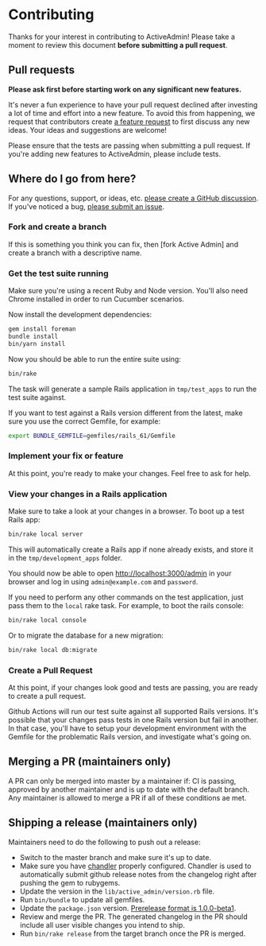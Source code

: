 # Contributing

Thanks for your interest in contributing to ActiveAdmin! Please take a moment to review this document **before submitting a pull request**.

## Pull requests

**Please ask first before starting work on any significant new features.**

It's never a fun experience to have your pull request declined after investing a lot of time and effort into a new feature. To avoid this from happening, we request that contributors create [a feature request](https://github.com/activeadmin/activeadmin/discussions/new?category=ideas) to first discuss any new ideas. Your ideas and suggestions are welcome!

Please ensure that the tests are passing when submitting a pull request. If you're adding new features to ActiveAdmin, please include tests.

## Where do I go from here?

For any questions, support, or ideas, etc. [please create a GitHub discussion](https://github.com/activeadmin/activeadmin/discussions/new). If you've noticed a bug, [please submit an issue][new issue].

### Fork and create a branch

If this is something you think you can fix, then [fork Active Admin] and create
a branch with a descriptive name.

### Get the test suite running

Make sure you're using a recent Ruby and Node version. You'll also need Chrome installed in order to run Cucumber scenarios.

Now install the development dependencies:

```sh
gem install foreman
bundle install
bin/yarn install
```

Now you should be able to run the entire suite using:

```sh
bin/rake
```

The task will generate a sample Rails application in `tmp/test_apps` to run the
test suite against.

If you want to test against a Rails version different from the latest, make sure
you use the correct Gemfile, for example:

```sh
export BUNDLE_GEMFILE=gemfiles/rails_61/Gemfile
```

### Implement your fix or feature

At this point, you're ready to make your changes. Feel free to ask for help.

### View your changes in a Rails application

Make sure to take a look at your changes in a browser. To boot up a test Rails app:

```sh
bin/rake local server
```

This will automatically create a Rails app if none already exists, and store it
in the `tmp/development_apps` folder.

You should now be able to open <http://localhost:3000/admin> in your browser and log in using `admin@example.com` and `password`.

If you need to perform any other commands on the test application, just pass
them to the `local` rake task. For example, to boot the rails console:

```sh
bin/rake local console
```

Or to migrate the database for a new migration:

```sh
bin/rake local db:migrate
```

### Create a Pull Request

At this point, if your changes look good and tests are passing, you are ready to create a pull request.

Github Actions will run our test suite against all supported Rails versions. It's possible that your changes pass tests in one Rails version but fail in another. In that case, you'll have to setup your development
environment with the Gemfile for the problematic Rails version, and investigate what's going on.

## Merging a PR (maintainers only)

A PR can only be merged into master by a maintainer if: CI is passing, approved by another maintainer and is up to date with the default branch. Any maintainer is allowed to merge a PR if all of these conditions ae met.

## Shipping a release (maintainers only)

Maintainers need to do the following to push out a release:

* Switch to the master branch and make sure it's up to date.
* Make sure you have [chandler] properly configured. Chandler is used to
  automatically submit github release notes from the changelog right after
  pushing the gem to rubygems.
* Update the version in the `lib/active_admin/version.rb` file.
* Run `bin/bundle` to update all gemfiles.
* Update the `package.json` version. [Prerelease format is 1.0.0-beta1](https://github.com/rails/rails/blob/0d0c30e534af7f80ec8b18eb946aaa613ca30444/tasks/release.rb#L26).
* Review and merge the PR. The generated changelog in the PR should include all user visible changes you intend to ship.
* Run `bin/rake release` from the target branch once the PR is merged.

[chandler]: https://github.com/mattbrictson/chandler#2-configure-credentials
[new issue]: https://github.com/activeadmin/activeadmin/issues/new
